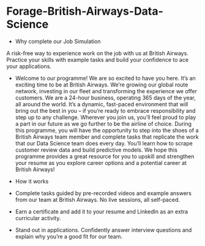 # Forage-British-Airways-Data-Science

- Why complete our Job Simulation

A risk-free way to experience work on the job with us at British Airways. Practice your skills with example tasks and build your confidence to ace your applications.

- Welcome to our programme! We are so excited to have you here.
It’s an exciting time to be at British Airways. We’re growing our global route network, investing in our fleet and transforming the experience we offer customers. We are a 24-hour business, operating 365 days of the year, all around the world. It’s a dynamic, fast-paced environment that will bring out the best in you – if you’re ready to embrace responsibility and step up to any challenge. Wherever you join us, you’ll feel proud to play a part in our future as we go further to be the airline of choice. 
During this programme, you will have the opportunity to step into the shoes of a British Airways team member and complete tasks that replicate the work that our Data Science team does every day. You’ll learn how to scrape customer review data and build predictive models.
We hope this programme provides a great resource for you to upskill and strengthen your resume as you explore career options and a potential career at British Airways!


- How it works
- Complete tasks guided by pre-recorded videos and example answers from our team at British Airways. No live sessions, all self-paced.
- Earn a certificate and add it to your resume and LinkedIn as an extra curricular activity.
- Stand out in applications. Confidently answer interview questions and explain why you’re a good fit for our team.
